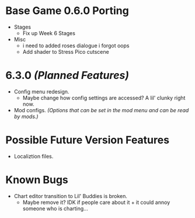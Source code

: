 # Base Game 0.6.0 Porting

- Stages
	- Fix up Week 6 Stages
- Misc
	- i need to added roses dialogue i forgot oops
	- Add shader to Stress Pico cutscene

# 6.3.0 *(Planned Features)*

- Config menu redesign.
	- Maybe change how config settings are accessed? A lil' clunky right now.
- Mod configs. *(Options that can be set in the mod menu and can be read by mods.)*

# Possible Future Version Features

- Localiztion files.

# Known Bugs

- Chart editor transition to Lil' Buddies is broken.
	- Maybe remove it? IDK if people care about it + it could annoy someone who is charting...